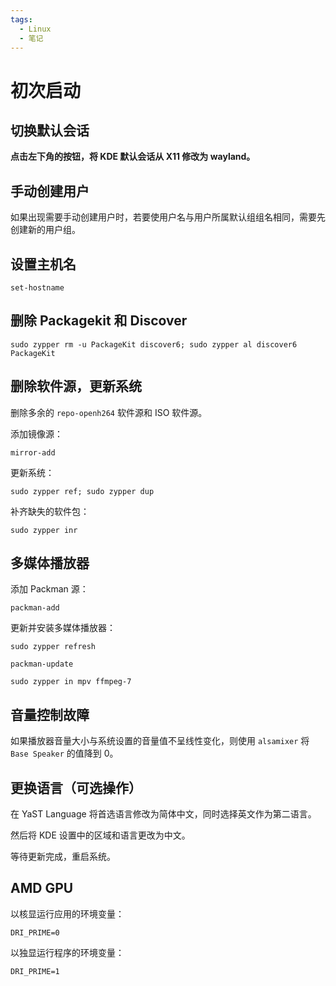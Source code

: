 ```yaml
---
tags:
  - Linux
  - 笔记
---
```


# 初次启动

## 切换默认会话

**点击左下角的按钮，将 KDE 默认会话从 X11 修改为 wayland。**

## 手动创建用户

如果出现需要手动创建用户时，若要使用户名与用户所属默认组组名相同，需要先创建新的用户组。

## 设置主机名

```
set-hostname
```

## 删除 Packagekit 和 Discover

```
sudo zypper rm -u PackageKit discover6; sudo zypper al discover6 PackageKit
```

## 删除软件源，更新系统

删除多余的 `repo-openh264` 软件源和 ISO 软件源。

添加镜像源：

```
mirror-add
```

更新系统：

```
sudo zypper ref; sudo zypper dup
```

补齐缺失的软件包：

```
sudo zypper inr
```

## 多媒体播放器

添加 Packman 源：

```
packman-add
```

更新并安装多媒体播放器：

```
sudo zypper refresh
```
```
packman-update
```
```
sudo zypper in mpv ffmpeg-7
```

## 音量控制故障

如果播放器音量大小与系统设置的音量值不呈线性变化，则使用 `alsamixer` 将 `Base Speaker` 的值降到 0。

## 更换语言（可选操作）

在 YaST Language 将首选语言修改为简体中文，同时选择英文作为第二语言。

然后将 KDE 设置中的区域和语言更改为中文。

等待更新完成，重启系统。

## AMD GPU

以核显运行应用的环境变量：

```
DRI_PRIME=0
```

以独显运行程序的环境变量：

```
DRI_PRIME=1
```
